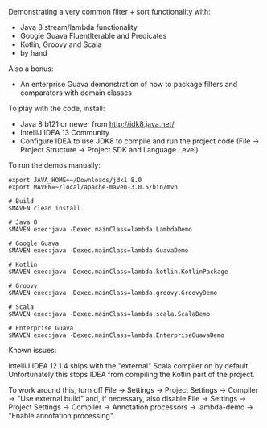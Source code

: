 Demonstrating a very common filter + sort functionality with:

* Java 8 stream/lambda functionality
* Google Guava FluentIterable and Predicates
* Kotlin, Groovy and Scala
* by hand

Also a bonus:

* An enterprise Guava demonstration of how to package filters and comparators with domain classes

To play with the code, install:

* Java 8 b121 or newer from http://jdk8.java.net/
* IntelliJ IDEA 13 Community
* Configure IDEA to use JDK8 to compile and run the project code
  (File -> Project Structure -> Project SDK and Language Level)

To run the demos manually:

    export JAVA_HOME=~/Downloads/jdk1.8.0
    export MAVEN=~/local/apache-maven-3.0.5/bin/mvn

    # Build
    $MAVEN clean install

    # Java 8
    $MAVEN exec:java -Dexec.mainClass=lambda.LambdaDemo

    # Google Guava
    $MAVEN exec:java -Dexec.mainClass=lambda.GuavaDemo

    # Kotlin
    $MAVEN exec:java -Dexec.mainClass=lambda.kotlin.KotlinPackage

    # Groovy
    $MAVEN exec:java -Dexec.mainClass=lambda.groovy.GroovyDemo

    # Scala
    $MAVEN exec:java -Dexec.mainClass=lambda.scala.ScalaDemo

    # Enterprise Guava
    $MAVEN exec:java -Dexec.mainClass=lambda.EnterpriseGuavaDemo

Known issues:

IntelliJ IDEA 12.1.4 ships with the "external" Scala compiler on by default.
Unfortunately this stops IDEA from compiling the Kotlin part of the project.

To work around this, turn off
File -> Settings -> Project Settings -> Compiler -> "Use external build" and,
if necessary, also disable
File -> Settings -> Project Settings -> Compiler -> Annotation processors -> lambda-demo -> "Enable annotation processing".
